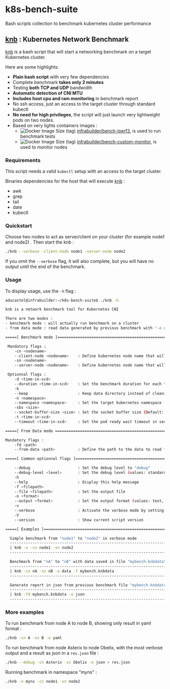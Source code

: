 # k8s-bench-suite
Bash scripts collection to benchmark kubernetes cluster performance

## [knb](knb) : Kubernetes Network Benchmark

[knb](knb) is a bash script that will start a networking benchmark on a target Kubernetes cluster.

Here are some highlights:

- **Plain bash script** with very few dependencies
- Complete benchmark **takes only 2 minutes**
- Testing **both TCP and UDP** bandwidth
- **Automatic detection of CNI MTU**
- **Includes host cpu and ram monitoring** in benchmark report
- No ssh access, just an access to the target cluster through standard kubectl
- **No need for high privileges**, the script will just launch very lightweight pods on two nodes.
- Based on very lights containers images :
  - ![Docker Image Size (tag)](https://img.shields.io/docker/image-size/infrabuilder/bench-iperf3/latest) [infrabuilder/bench-iperf3](https://hub.docker.com/r/infrabuilder/bench-iperf3), is used to run benchmark tests
  - ![Docker Image Size (tag)](https://img.shields.io/docker/image-size/infrabuilder/bench-custom-monitor/latest) [infrabuilder/bench-custom-monitor](https://hub.docker.com/r/infrabuilder/bench-custom-monitor), is used to monitor nodes

### Requirements 

This script needs a valid `kubectl` setup with an access to the target cluster.

Binaries dependencies for the host that will execute [knb](knb) :

- awk
- grep
- tail
- date
- kubectl

### Quickstart

Choose two nodes to act as server/client on your cluster (for example node1 and node2) . Then start the knb : 

```bash
./knb --verbose -client-node node1 -server-node node2
```

If you omit the `--verbose` flag, it will also complete, but you will have no output until the end of the benchmark.

### Usage

To display usage, use the `-h` flag :

```bash
aducastel@infrabuilder:~/k8s-bench-suite$ ./knb -h

knb is a network benchmark tool for Kubernetes CNI

There are two modes :
- benchmark mode : will actually run benchmark on a cluster
- from data mode : read data generated by previous benchmark with "-o data" flag

=====[ Benchmark mode ]====================================================

 Mandatory flags :
    -cn <nodename>
    --client-node <nodename>    : Define kubernetes node name that will host the client part
    -sn <nodename>
    --server-node <nodename>    : Define kubernetes node name that will host the server part

 Optionnal flags :
    -d <time-in-scd>
    --duration <time-in-scd>    : Set the benchmark duration for each test in seconds. (Default 10)
    -k
    --keep                      : Keep data directory instead of cleaning it (contains raw benchmark data)
    -n <namespace>
    --namespace <namespace>     : Set the target kubernetes namespace
    -sbs <size>
    --socket-buffer-size <size> : Set the socket buffer size (Default: 256K)
    -t <time-in-scd>
    --timeout <time-in-scd>     : Set the pod ready wait timeout in seconds. (Default 30)

=====[ From Data mode =====================================================

Mandatory flags :
    -fd <path>
    --from-data <path>          : Define the path to the data to read from

=====[ Common optionnal flags ]============================================

    --debug                     : Set the debug level to "debug"
    --debug-level <level>       : Set the debug level (values: standard, warn, info, debug)
    -h
    --help                      : Display this help message
    -f <filepath>
    --file <filepath>           : Set the output file
    -o <format>
    --output <format>           : Set the output format (values: text, yaml, json, data)
    -v
    --verbose                   : Activate the verbose mode by setting debug-level to 'info'
    -V
    --version                   : Show current script version

=====[ Examples ]==========================================================

  Simple benchmark from "node1" to "node2" in verbose mode
  -------------------------------------------------------------------------
  | knb -v -cn node1 -sn node2                                            |
  -------------------------------------------------------------------------

  Benchmark from "nA" to "nB" with data saved in file "mybench.knbdata"
  -------------------------------------------------------------------------
  | knb -cn nA -sn nB -o data -f mybench.knbdata                          |
  -------------------------------------------------------------------------

  Generate report in json from previous benchmark file "mybench.knbdata"
  -------------------------------------------------------------------------
  | knb -fd mybench.knbdata -o json                                       |
  -------------------------------------------------------------------------
```

### More examples

To run benchmark from node A to node B, showing only result in yaml format :

```bash
./knb -cn A -sn B -o yaml
```

To run benchmark from node Asterix to node Obelix, with the most verbose output and a result as json in a `res.json` file :

```bash
./knb --debug -cn Asterix -sn Obelix -o json > res.json
```

Running benchmark in namespace "myns" :

```bash
./knb -n myns -cn node1 -sn node2
```

